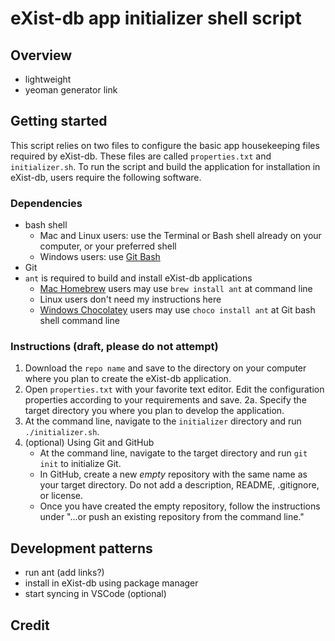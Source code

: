 # eXist-db app initializer shell script

## Overview
- lightweight
- yeoman generator link

## Getting started
This script relies on two files to configure the basic app housekeeping files required by eXist-db. These files are called `properties.txt` and `initializer.sh`. To run the script and build the application for installation in eXist-db, users require the following software.

### Dependencies
- bash shell
    - Mac and Linux users: use the Terminal or Bash shell already on your computer, or your preferred shell
    - Windows users: use [Git Bash](https://gitforwindows.org/)
- Git
- `ant` is required to build and install eXist-db applications
    - [Mac Homebrew](https://formulae.brew.sh/formula/ant) users may use `brew install ant` at command line
    - Linux users don't need my instructions here
    - [Windows Chocolatey](https://community.chocolatey.org/packages/ant) users may use `choco install ant` at Git bash shell command line

### Instructions (draft, please do not attempt)

1. Download the `repo name` and save to the directory on your computer where you plan to create the eXist-db application.
2. Open `properties.txt` with your favorite text editor. Edit the configuration properties according to your requirements and save.
    2a. Specify the target directory you where you plan to develop the application.
3. At the command line, navigate to the `initializer` directory and run `./initializer.sh`.
4. (optional) Using Git and GitHub
    - At the command line, navigate to the target directory and run `git init` to initialize Git.
    - In GitHub, create a new *empty* repository with the same name as your target directory. Do not add a description, README, .gitignore, or license.
    - Once you have created the empty repository, follow the instructions under "...or push an existing repository from the command line."

## Development patterns
- run ant (add links?)
- install in eXist-db using package manager
- start syncing in VSCode (optional)

## Credit


